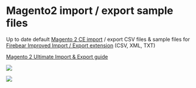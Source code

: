 # Magento2 import / export sample files

Up to date default <a href="https://github.com/magento/magento2/">Magento 2 CE import</a> / export CSV files &amp; sample files for <a href="https://firebearstudio.com/the-improved-import.html" title="Magento 2 Import & Export">Firebear Improved Import / Export extension</a> (CSV, XML, TXT)

<a href="https://firebearstudio.com/blog/the-complete-guide-to-magento-2-product-import-export.html" title="Magento 2 Import Guide">Magento 2 Ultimate Import & Export guide</a>

<a href="https://firebearstudio.com/blog/the-complete-guide-to-magento-2-product-import-export.html" title="Magento 2 Import Guide"><img src="https://firebearstudio.com/blog/wp-content/uploads/2016/06/import-mapping-cron-magento2.png" /></a>

<a href="https://firebearstudio.com/blog/the-complete-guide-to-magento-2-product-import-export.html" title="Magento 2 Import Guide">
<img src="https://firebearstudio.com/media/catalog/product/cache/1/small_image/040ec09b1e35df139433887a97daa66f/i/m/improved_mport_export_magento_2_flow_example_cron_mapping_xml_1.png" /></a>

